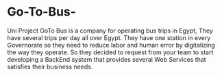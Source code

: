 # Go-To-Bus-
Uni Project 
GoTo Bus is a company for operating bus trips in Egypt, They have several trips per day all over Egypt.
They have one station in every Governorate so they need to reduce labor and human error by
digitalizing the way they operate. So they decided to request from your team to start developing a
BackEnd system that provides several Web Services that satisfies their business needs.
